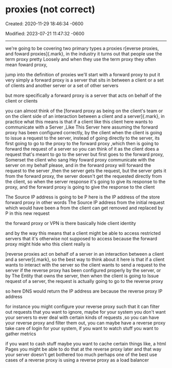 # proxies (not correct)

Created: 2020-11-29 18:46:34 -0600

Modified: 2023-07-21 11:47:32 -0600

---

we're going to be covering two primary types a proxies r[everse proxies, and foward proxies]{.mark}, in the industry it turns out that people use the term proxy pretty Loosely and when they use the term proxy they often mean foward proxy,



jump into the definition of proxies we'll start with a forward proxy to put it very simply a forward proxy is a server that sits in between a client or a set of clients and another server or a set of other servers



but more specifically a forward proxy is a server that acts on behalf of the client or clients



you can almost think of the [forward proxy as being on the client's team or on the client side of an interaction between a client and a server]{.mark}, in practice what this means is that if a client like this client here wants to communicate with a Server ,Like This Server here assuming the forward proxy has been configured correctly, by the client when the client is going to issue a request to the server, instead of going directly to the server, its first going to go to the proxy to the forward proxy ,which then is going to forward the request of a server so you can think of it as the client does a request that's meant to go to the server but first goes to the forward proxy, Somerset the client who sang Hey foward proxy communicate with the server on my behalf please, and in the forward proxy will forward the request to the server ,then the server gets the request, but the server gets it from the forward proxy, the server doesn't get the requested directly from the client, so when the server response it's going to give its response to the proxy, and the forward proxy is going to give the response to the client







The Source IP address is going to be P here is the IP address of the store forward proxy in other words The Source IP address from the initial request which would have been a from the client can get removed and replaced by P in this new request





the forward proxy or VPN is there basically hide client identity



and by the way this means that a client might be able to access restricted servers that it's otherwise not supposed to access because the forward proxy might hide who this client really is



[reverse proxies act on behalf of a server in an interaction between a client and a server]{.mark}, so the best way to think about it here is that if a client wants to interact with the server so the client wants to send a request to the server if the reverse proxy has been configured properly by the server, or by The Entity that owns the server, then when the client is going to Issue request of a server, the request is actually going to go to the reverse proxy







so here DNS would return the IP address are because the reverse proxy IP address





for instance you might configure your reverse proxy such that it can filter out requests that you want to ignore, maybe for your system you don't want your servers to ever deal with certain kinds of requests ,so you can have your reverse proxy and filter them out, you can maybe have a reverse proxy take care of login for your system, if you want to watch stuff you want to gather metrics



if you want to cash stuff maybe you want to cache certain things like, a html Pages you might be able to do that at the reverse proxy later and that way your server doesn't get bothered too much perhaps one of the best use cases of a reverse proxy is using a reverse proxy as a load balancer










